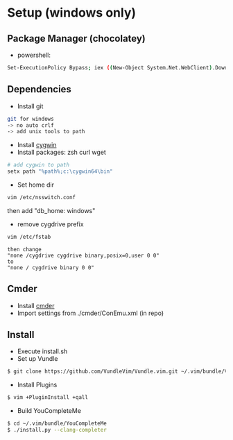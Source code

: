 # Setup (windows only)

## Package Manager (chocolatey)
- powershell:

```bash
Set-ExecutionPolicy Bypass; iex ((New-Object System.Net.WebClient).DownloadString('https://chocolatey.org/install.ps1'))
```

## Dependencies
- Install git

```bash
git for windows
-> no auto crlf
-> add unix tools to path
```

- Install [cygwin](https://www.cygwin.com/)
- Install packages:
    zsh curl wget

```bash
# add cygwin to path
setx path "%path%;c:\cygwin64\bin"
```

- Set home dir
```bash
vim /etc/nsswitch.conf
```
then add "db_home: windows"

- remove cygdrive prefix
```bash
vim /etc/fstab
```
```
then change
"none /cygdrive cygdrive binary,posix=0,user 0 0"
to
"none / cygdrive binary 0 0"
```

## Cmder

- Install [cmder](https://github.com/cmderdev/cmder/releases)
- Import settings from ./cmder/ConEmu.xml (in repo)


## Install

* Execute install.sh
* Set up Vundle
```sh
$ git clone https://github.com/VundleVim/Vundle.vim.git ~/.vim/bundle/Vundle.vim
```
* Install Plugins
```sh
$ vim +PluginInstall +qall
```
* Build YouCompleteMe
```sh
$ cd ~/.vim/bundle/YouCompleteMe
$ ./install.py --clang-completer
```

